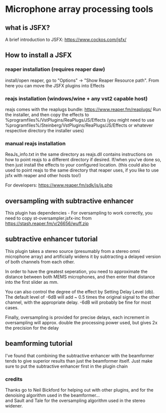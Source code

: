 # Microphone array processing tools

## what is JSFX?

A brief introduction to JSFX: https://www.cockos.com/jsfx/

## How to install a JSFX 

### reaper installation (requires reaper daw)
install/open reaper, go to "Options" -> "Show Reaper Resource path". From here you can move the JSFX plugins into Effects

### reajs installation (windows/wine + any vst2 capable host)
reajs comes with the reaplugs bundle: https://www.reaper.fm/reaplugs/
Run the installer, and then copy the effects to %programfiles%/VstPlugins/ReaPlugs/JS/Effects
(you might need to use %programfiles%/Steinberg/VstPlugins/ReaPlugs/JS/Effects or whatever respective directory the installer uses)

### manual reajs installation
ReaJs_info.txt in the same directory as reajs.dll contains instructions on how to point reajs to a different directory if desired.
If/when you've done so, then just install the effects to your configured location. (this could also be used to point reajs to the same directory that reaper uses, if you like to use jsfx with reaper and other hosts too!)

For developers: https://www.reaper.fm/sdk/js/js.php

## oversampling with subtractive enhancer
This plugin has dependencies - For oversampling to work correctly, you need to copy st-oversampler.jsfx-inc from https://stash.reaper.fm/v/26656/wuff.zip

## subtractive enhancer tutorial
This plugin takes a stereo source (presumably from a stereo omni microphone array) and artificially widens it by subtracting a delayed version of both channels from each other.

In order to have the greatest seperation, you need to approximate the distance between both MEMS microphones, and then enter that distance into the first slider as mm.

You can also control the degree of the effect by Setting Delay Level (db). The default level of -6dB will add ~ 0.5 times the original signal to the other channel, with the appropriate delay. -6dB will probably be fine for most cases.

Finally, oversampling is provided for precise delays, each increment in oversampling will approx. double the processing power used, but gives 2x the precision for the delay

## beamforming tutorial
I've found that combining the subtractive enhancer with the beamformer tends to give superior results than just the beamformer itself. Just make sure to put the subtractive enhancer first in the plugin chain

### credits
Thanks go to Neil Bickford for helping out with other plugins, and for the denoising algorithm used in the beamformer...  
and Sault and Tale for the oversampling algorithm used in the stereo widener.
